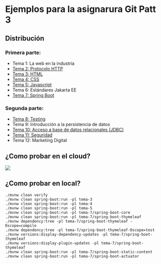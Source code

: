 # Ejemplos para la asignarura Git Patt 3

## Distribución

### Primera parte:

- Tema 1: La web en la industria
- [Tema 2: Protocolo HTTP](tema-2/README.md)
- [Tema 3: HTML](tema-3/README.md)
- [Tema 4: CSS](tema-4/README.md)
- [Tema 5: Javascript](tema-5/README.md)
- Tema 6: Estándares Jakarta EE
- [Tema 7: Spring Boot](tema-7/README.md)

### Segunda parte:

- [Tema 8: Testing](tema-8/README.md)
- Tema 9: Introducción a la persistencia de datos
- [Tema 10: Acceso a base de datos relacionales (JDBC)](tema-10/README.md)
- [Tema 11: Seguridad](tema-17/README.md)
- Tema 12: Marketing Digital

## ¿Como probar en el cloud?

[![](https://gitpod.io/button/open-in-gitpod.svg)](https://gitpod.io/#https://github.com/gitt-3-pat/ejemplos-2021-2022)

## ¿Como probar en local?

````
./mvnw clean verify
./mvnw clean spring-boot:run -pl tema-3
./mvnw clean spring-boot:run -pl tema-4
./mvnw clean spring-boot:run -pl tema-5
./mvnw clean spring-boot:run -pl tema-7/spring-boot-core
./mvnw clean spring-boot:run -pl tema-7/spring-boot-thymeleaf
./mvnw dependency:tree -pl tema-7/spring-boot-thymeleaf -Dscope=compile
./mvnw dependency:tree -pl tema-7/spring-boot-thymeleaf-Dscope=test
./mvnw versions:display-dependency-updates -pl tema-7/spring-boot-thymeleaf
./mvnw versions:display-plugin-updates -pl tema-7/spring-boot-thymeleaf
./mvnw clean spring-boot:run -pl tema-7/spring-boot-static-content
./mvnw clean spring-boot:run -pl tema-7/spring-boot-actuator
````
